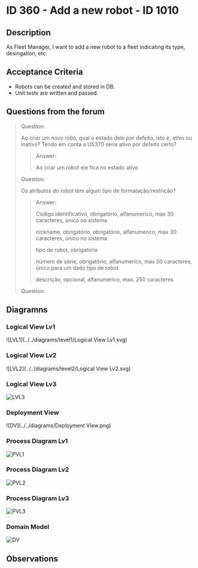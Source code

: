 # ID 360 - Add a new robot - ID 1010

## Description
As Fleet Manager, I want to add a new robot to a fleet indicating its type, desingation, etc.

## Acceptance Criteria
* Robots can be created and stored in DB.
* Unit tests are written and passed.

## Questions from the forum

> Question:
> 
>Ao criar um novo robo, qual o estado dele por defeito, isto é, ativo ou inativo?
Tendo em conta a US370 seria ativo por defeito certo?
> 
> >Answer:
> >
>>Ao criar um robot ele fica no estado ativo
> 
> Question:
> 
> Os atributos do robot têm algum tipo de formatação/restrição?
> 
> >Answer:
> >
> > Código identificativo, obrigatório, alfanumerico, max 30 caracteres, único no sistema
> >
>>nickname, obrigatório, obrigatório, alfanumerico, max 30 caracteres, único no sistema
> >
>>tipo de robot, obrigatório
> >
>>número de série, obrigatório, alfanumerico, max 50 caracteres, único para um dado tipo de robot
> >
>>descrição, opcional, alfanumerico, max. 250 caracteres
> 
> Question:
> 
> 
## Diagramns

### Logical View Lv1

![LVL1](../../diagrams/level1/Logical View Lv1.svg)

### Logical View Lv2

![LVL2](../../diagrams/level2/Logical View Lv2.svg)

### Logical View Lv3

![LVL3](../../diagrams/level3/Logical%20View%20lv3%20(Fleet%20Management).svg)
### Deployment View

![DV](../../diagrams/Deployment View.png)

### Process Diagram Lv1

![PVL1](PV_lv1.png)

### Process Diagram Lv2

![PVL2](PV_lv2.png)

### Process Diagram Lv3

![PVL3](PV_lv3.png)

### Domain Model

![DV](../../diagrams/DM.png)

## Observations
